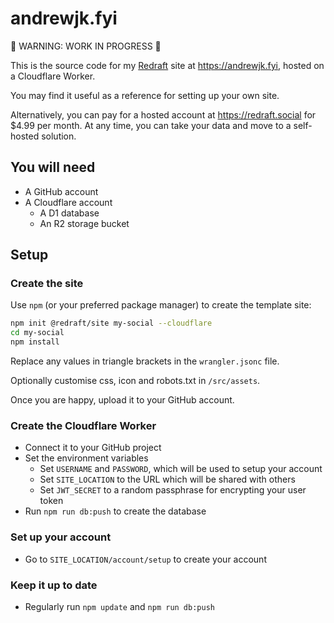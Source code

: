 # andrewjk.fyi

🚧 WARNING: WORK IN PROGRESS 🚧

This is the source code for my [Redraft](https://github.com/andrewjk/redraft) site at https://andrewjk.fyi, hosted on a Cloudflare Worker.

You may find it useful as a reference for setting up your own site.

Alternatively, you can pay for a hosted account at https://redraft.social for $4.99 per month. At any time, you can take your data and move to a self-hosted solution.

## You will need

- A GitHub account
- A Cloudflare account
  - A D1 database
  - An R2 storage bucket

## Setup

### Create the site

Use `npm` (or your preferred package manager) to create the template site:

```bash
npm init @redraft/site my-social --cloudflare
cd my-social
npm install
```

Replace any values in triangle brackets in the `wrangler.jsonc` file.

Optionally customise css, icon and robots.txt in `/src/assets`.

Once you are happy, upload it to your GitHub account.

### Create the Cloudflare Worker

- Connect it to your GitHub project
- Set the environment variables
  - Set `USERNAME` and `PASSWORD`, which will be used to setup your account
  - Set `SITE_LOCATION` to the URL which will be shared with others
  - Set `JWT_SECRET` to a random passphrase for encrypting your user token
- Run `npm run db:push` to create the database

### Set up your account

- Go to `SITE_LOCATION/account/setup` to create your account

### Keep it up to date

- Regularly run `npm update` and `npm run db:push`
